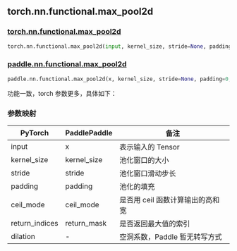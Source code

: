## torch.nn.functional.max_pool2d

### [torch.nn.functional.max_pool2d](https://pytorch.org/docs/stable/generated/torch.nn.functional.max_pool2d.html?highlight=max_pool2d#torch.nn.functional.max_pool2d)

```python
torch.nn.functional.max_pool2d(input, kernel_size, stride=None, padding=0, dilation=1, ceil_mode=False, return_indices=False)
```

### [paddle.nn.functional.max_pool2d](https://www.paddlepaddle.org.cn/documentation/docs/zh/api/paddle/nn/functional/max_pool2d_cn.html#max-pool2d)

```python
paddle.nn.functional.max_pool2d(x, kernel_size, stride=None, padding=0, ceil_mode=False, return_mask=False, data_format='NCHW', name=None)
```

功能一致，torch 参数更多，具体如下：

### 参数映射
| PyTorch       | PaddlePaddle | 备注                                                   |
| ------------- | ------------ | ------------------------------------------------------ |
| input         | x            | 表示输入的 Tensor                                      |
| kernel_size   | kernel_size  | 池化窗口的大小                                     |
| stride        | stride       | 池化窗口滑动步长                                     |
| padding       | padding      | 池化的填充                                     |
| ceil_mode     | ceil_mode    | 是否用 ceil 函数计算输出的高和宽                                     |
| return_indices| return_mask  | 是否返回最大值的索引                                                |
| dilation      | -            | 空洞系数，Paddle 暂无转写方式                               |
